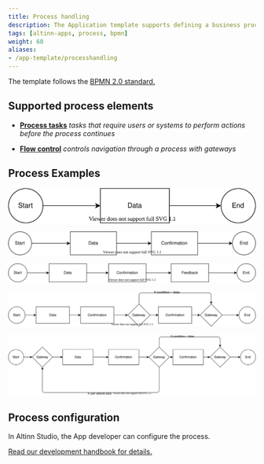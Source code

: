 ```yaml
---
title: Process handling
description: The Application template supports defining a business process for the digital service.
tags: [altinn-apps, process, bpmn]
weight: 60
aliases:
- /app-template/processhandling
---
```


The template follows the [BPMN 2.0 standard.](https://www.bpmn.org/)

## Supported process elements


* [__Process tasks__](tasks) _tasks that require users or systems to perform actions before the process continues_


* [__Flow control__](flowcontrol) _controls navigation through a process with gateways_

## Process Examples

![Simple process](process1.drawio.svg "A process with data task")

![Simple process](process2.drawio.svg "A process with data and confirmation tasks")

![Simple process](process3.drawio.svg "A process with data, confirmation, and feedback task")

![Simple process](process4.drawio.svg "A process with data and confirmations and optional confirmation")

![Simple process](process5.drawio.svg "A process with data and confirmation and optional confirmation with options to go back to the data task")


## Process configuration

In Altinn Studio, the App developer can configure the process.

[Read our development handbook for details.](/en/altinn-studio/v8/reference/configuration/process/)